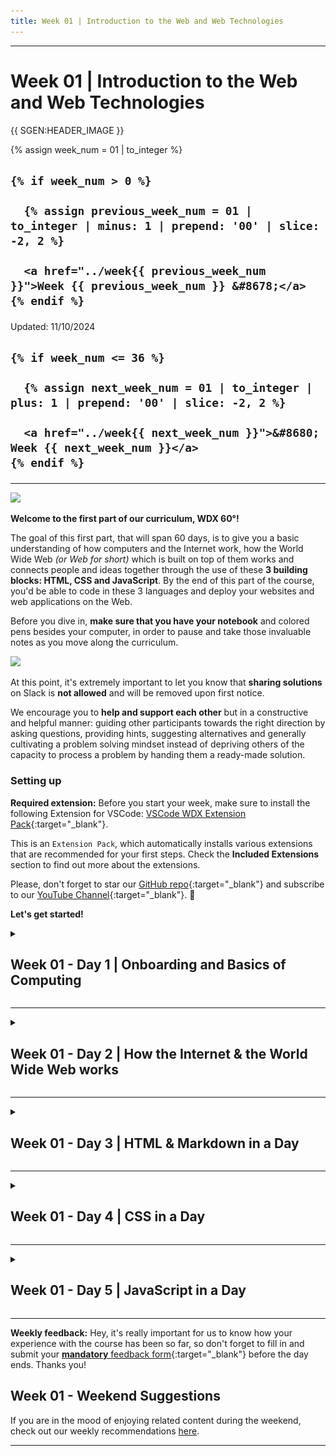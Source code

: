 ```yaml
---
title: Week 01 | Introduction to the Web and Web Technologies
---
```


<hr class="mb-0">

<h1 id="{{ Week 01-Introduction to the Web and Web Technologies | slugify }}">
  <span class="week-prefix">Week 01 |</span> Introduction to the Web and Web Technologies
</h1>

{{ SGEN:HEADER_IMAGE }}

<div class="week-controls">

  {% assign week_num = 01 | to_integer %}

  <h2 class="week-controls__previous_week">

    {% if week_num > 0 %}

      {% assign previous_week_num = 01 | to_integer | minus: 1 | prepend: '00' | slice: -2, 2 %}

      <a href="../week{{ previous_week_num }}">Week {{ previous_week_num }} &#8678;</a>
    {% endif %}

  </h2>

  <span>Updated: 11/10/2024</span>

  <h2 class="week-controls__next_week">

    {% if week_num <= 36 %}

      {% assign next_week_num = 01 | to_integer | plus: 1 | prepend: '00' | slice: -2, 2 %}

      <a href="../week{{ next_week_num }}">&#8680; Week {{ next_week_num }}</a>
    {% endif %}

  </h2>

</div>

---

<!-- BEFORE SECTION:START -->

![](./assets/colorful.02.png)

**Welcome to the first part of our curriculum, WDX 60°!** 

The goal of this first part, that will span 60 days, is to give you a basic understanding of how computers and the Internet work, how the World Wide Web _(or Web for short)_ which is built on top of them works and connects people and ideas together through the use of these **3 building blocks: HTML, CSS and JavaScript**. By the end of this part of the course, you'd be able to code in these 3 languages and deploy your websites and web applications on the Web.  

Before you dive in, **make sure that you have your notebook** and colored pens besides your computer, in order to pause and take those invaluable notes as you move along the curriculum.

![](./assets/notebook.png)

At this point, it's extremely important to let you know that **sharing solutions** on Slack is **not allowed** and will be removed upon first notice. 

We encourage you to **help and support each other** but in a constructive and helpful manner: guiding other participants towards the right direction by asking questions, providing hints, suggesting alternatives and generally cultivating a problem solving mindset instead of depriving others of the capacity to process a problem by handing them a ready-made solution. 

### Setting up

**Required extension:** Before you start your week, make sure to install the following Extension for VSCode: [VSCode WDX Extension Pack](https://marketplace.visualstudio.com/items?itemName=kostasx.vscode-wdx-extension-pack){:target="_blank"}. 

This is an `Extension Pack`, which automatically installs various extensions that are recommended for your first steps. Check the **Included Extensions** section to find out more about the extensions.

Please, don't forget to star our [GitHub repo](https://github.com/in-tech-gration/VSCode-WDX-Extension-Pack){:target="_blank"} and subscribe to our [YouTube Channel](https://www.youtube.com/@in-tech-gration){:target="_blank"}. 🙏

**Let's get started!**

<!-- BEFORE SECTION:END -->

<!-- Week 01 - Day 1 | Onboarding and Basics of Computing -->
<details markdown="1">
  <summary>
    <h2>
      <span class="summary-day">Week 01 - Day 1</span> | Onboarding and Basics of Computing</h2>
  </summary>

### Schedule

  > Inspirational Quote of the Day: _"If you fail, never give up because F.A.I.L. means FIRST ATTEMPT IN LEARNING"_



  - Welcome Session _(*enrolled students)_
  - Setting up and getting to know each other
  - [Study](#study-plan)
  - [Exercises](#exercises)
  - [Extra Resources](#extra-resources)

### Study Plan

  Watch [this video](https://youtu.be/CAek8fVB70M){:target="_blank"} that will guide you through the process of keeping your forked WDX-180 repo up-to-date with our latest content and curriculum updates.

  Next, watch the following videos which give a brief introduction to the 0s and 1s that make computers tick. The total duration of these videos is around 31 minutes.

  **YouTube Tips - (1) grabbing screenshots and (2) customizing the playback speed:** 

  (1) Sometimes you want to easily grab screenshots from particular segments of a video, e.g. a nice diagram, a frame that contains a code sample or a part that contains links. You can install and use [this Chrome extension](https://chrome.google.com/webstore/detail/screenshot-youtube/gjoijpfmdhbjkkgnmahganhoinjjpohk){:target="_blank"} to easily grab a screenshot at any point.  

  (2) When watching YouTube videos that are either too slow or too fast for you to follow along, remember these speed shortcuts:

  ![](assets/youtube.speed.shortcuts.jpg)

  **What you'll learn:**

  - Binary digits (bits)
  - How we represent text, images, video and audio using binary
  - ASCII, Unicode & UTF-8
  - Pixels (picture elements)
  - Digital file compression
  - How we calculate storage in computers 
  - Hexadecimal number system

  **Some of the questions you'll be able to answer:**

  - How many numbers can you store with 8 bits?
  - What is Lossy and Lossless Compression?
  - How is color stored and represented in computers?
  - What is the difference between a Kilobyte and a Kibibyte?
  - What is ASCII?
  - What is the standard text encoding for the Web?
  - How do computers deal with large numbers?
  - How do computers deal with negative numbers?
  - How do computers deal with floating point numbers?

  **Here's the watch list:**

  - [Watch: **How Computers Work: Binary & Data**](https://www.youtube.com/watch?v=USCBCmwMCDA){:target="_blank"}
    - Duration: 6min
    - Level: Beginner 
    - Captions: Yes

  - [Watch: **Representing Numbers and Letters with Binary: Crash Course Computer Science #4**](https://www.youtube.com/watch?v=1GSjbWt0c9M){:target="_blank"}
    - Duration: 11min
    - Level: Beginner
    - Captions: EN

  **Demo time:** take a short break before the next video and play around with this cool [ASCII-to-Binary](https://mothereff.in/binary-ascii){:target="_blank"} tool! _(Don't forget to star the [GitHub repo](https://github.com/mathiasbynens/mothereff.in){:target="_blank"} if you found this tool helpful.)_

  - [Watch: **Characters, Symbols and the Unicode Miracle - Computerphile**](https://www.youtube.com/watch?v=MijmeoH9LT4){:target="_blank"}
    - Duration: 10min
    - Level: Beginner

  - [Download: **Primer on Character Encodings** Guide](https://roadmap.sh/guides/character-encodings){:target="_blank"}

  ![""](assets/character-encodings-2mpp0.png)

  - [Watch: **Images, Pixels and RGB**](https://www.youtube.com/watch?v=15aqFQQVBWU){:target="_blank"}
    - Duration: 6min
    - Level: Beginner
    - Captions: Yes

  - [Watch: **Digital Compression explained by Aloe Blacc**](https://www.youtube.com/watch?v=By30SCp-Tsw){:target="_blank"}
    - Duration: 4min
    - Level: Beginner
    - Captions: Yes

  - [Read: **Why do computers understand only 0 & 1 logic?**](https://www.quora.com/Why-do-computers-understand-only-0-1-logic/answers/92646682){:target="_blank"} to understand why digital computers* are limited to and revolve around the binary system.
    - _(*[Quantum computers](https://www.youtube.com/watch?v=OWJCfOvochA){:target="_blank"} on the other hand, work in a much different way.)_

  - [Watch: **Tutorial 1 About Bits & Bytes**](https://www.youtube.com/watch?v=H2kTzmJJ79E){:target="_blank"}
    - Duration: 5min
    - Level: Beginner

  - [Read: **Positional Notation, Binary, Octal and Hexadecimal numeric systems**](../modules/computer_science/misc/hexadecimal/)

### Summary

  _"There are 10 types of people in this world, those who understand binary and those who don't."_

### Exercises

  - **Decode the secret message**: watch this [video](https://www.youtube.com/watch?v=OSZOf9pyepc) from an episode of [Silicon Valley](https://www.imdb.com/title/tt2575988/) series and try to find and decode the hidden geeky message.

  **IMPORTANT:** Make sure to complete all the tasks found in the **daily Progress Sheet** and update the sheet accordingly. Once you've updated the sheet, don't forget to `commit` and `push`. The progress draft sheet for this day is: **/user/week01/progress/progress.draft.w01.d01.csv**

  You should **NEVER** update the `draft` sheets directly, but rather work on a copy of them according to the instructions [found here](../week01/resources/PROGRESS-WORKFLOW.md).


### Extra Resources

  - [**Computer Science Crash Course**](https://www.youtube.com/playlist?list=PL8dPuuaLjXtNlUrzyH5r6jN9ulIgZBpdo){:target="_blank"}. 
    - **Description:** A YouTube playlist that provides an introduction to the history of computers, the basic elements of programming and the basic components of computer hardware.
    - **Duration:** 8h (40 videos)

  - [Listen: **#How have User Interfaces Evolved?** Kopec Explains Software Podcast](http://kopec.live/episode/39fd279799594649/how-have-uis-evolved-){:target="_blank"}
    - **Description:** _"Through the history of computing, user interfaces (UIs) have evolved from punch cards to voice interaction. In this episode we track that evolution, discussing each paradigm and the machine that popularized it."_ 
    - **Duration:** 24min
    - **Level:** Beginner
    - [Download in .mp3 format](https://pdcn.co/e/pinecast.com/listen/39fd2797-9959-4649-987e-e61dff48ccc8.mp3?source=direct&download&ext=asset.mp3){:target="_blank"}

  - [Listen: **What is a Character Encoding?** Kopec Explains Software Podcast](http://kopec.live/episode/d8ae81cf7d314abe/what-is-a-character-encoding-){:target="_blank"}
    - **Description:** _"Computers are not just great for calculating, they’re also great for storing, manipulating, and viewing text. In fact, the majority of the work we do on a computer is “text work.” But, how does a computer actually store text? How is text represented in software? In this episode we dive into the world of character encodings, the way that software represents text."_
    - **Duration:** 24min
    - **Level:** Beginner
    - **Download:** [in .mp3 format](https://pdcn.co/e/pinecast.com/listen/d8ae81cf-7d31-4abe-baf6-0da95eecdcfe.mp3?source=direct&download&ext=asset.mp3){:target="_blank"}

<!-- Sources and Attributions -->
  
</details>

<hr class="mt-1">

<!-- Week 01 - Day 2 | How the Internet & the World Wide Web works -->
<details markdown="1">
  <summary>
    <h2>
      <span class="summary-day">Week 01 - Day 2</span> | How the Internet & the World Wide Web works</h2>
  </summary>

### Schedule

  - [Study](#study-plan-1)
  - [Exercises](#exercises-1)
  - [Extra Resources](#extra-resources-1)

### Study Plan

  Watch the following videos from the [How the Internet Works](https://www.youtube.com/playlist?list=PLzdnOPI1iJNfMRZm5DDxco3UdsFegvuB7) YouTube Playlist.

  In total, the duration of these videos is around 58min, which means that it will probably take you 1.5x to 2x times the time (90min~120min) to go through them, keep notes and questions and re-watch parts that were hard to grasp.

  For every single resources, make sure to keep notes, write down questions about parts of the content that seem unclear or difficult to grasp and update the progress Google Sheet accordingly.

  **What you'll learn:**

  - What is the Internet and how it works
  - What is the World Wide Web (web for short)
  - Internet Protocols
  - Internet communication
  - Public Key Cryptography
  - Internet Protocol (IPv4, IPv6)
  - DNS
  - Packets
  - Search engine crawlers (spiders)

  **Some of the questions you'll be able to answer:**

  - What is the Internet and who owns it?
  - How does the Internet share information?
  - What are the shortcomings of wireless communication?
  - Why is IPv6 better than IPv4?
  - What is DNS and how does the DNS servers work?
  - What are packets?
  - How can a single image be sent through the internet?
  - How to prevent hackers from snooping and tampering websites?
    - What are security protocols?
  - What is public key and private key?
  - What is a spider program?
    - What is the use of AI/ML to search a page?
  - What are the technologies that underlay the Web?

  **Here's the watch list:**

  - [Watch: **What is the Internet?**](https://www.youtube.com/watch?v=Dxcc6ycZ73M){:target="_blank"}
    - Duration: 4min
    - Level: Beginner
    - Captions: Yes

  - [Watch: **The Internet: Wires, Cables & Wifi**](https://www.youtube.com/watch?v=ZhEf7e4kopM){:target="_blank"}
    - Duration: 7min
    - Level: Beginner
    - Captions: Yes

  - [Watch: **The Internet: IP Addresses & DNS**](https://www.youtube.com/watch?v=5o8CwafCxnU){:target="_blank"}
    - Duration: 7min
    - Level: Beginner
    - Captions: Yes

  - [Watch: **The Internet: Packets, Routing & Reliability**](https://www.youtube.com/watch?v=AYdF7b3nMto){:target="_blank"}
    - Duration: 7min
    - Level: Beginner
    - Captions: Yes

  - [Read: **How the Internet works**](../modules/computer_science/internet/how_the_internet_works/index.md) to get some additional information and another perspective on how the Internet works.
    - Reading time: 5min
    - Level: Beginner

  Before we dive into a more detailed description of the Internet's most interesting part, the Web, let's do a quick recap on how the Internet works by [**watching this short video**](https://www.youtube.com/embed/7_LPdttKXPc?start=29&end=272){:target="_blank"} that summarizes the concepts you've learned so far and contains some really nice visuals that will help you create a mental model of the Internet backbone. 

  The nice diagrams that show how devices on the Internet are connected and communicate with each other, along with the [cool animation](https://www.youtube.com/embed/7_LPdttKXPc?start=161&end=176){:target="_blank"} showing how various media files are moved across the Internet as small packets, are a great way to keep these concepts in your mind.

  After you've watched the video, **make sure to take a short break**, stretch your legs, arms and neck, give your eyes a break by looking at a distance for at least 20 seconds and briefly describe the main concepts that you've learned to yourself.

  - [Watch: **The Internet: HTTP & HTML**](https://www.youtube.com/watch?v=kBXQZMmiA4s){:target="_blank"}
    - Duration: 7min
    - Level: Beginner
    - Captions: Yes

  - [Read:**How the web works**](../modules/computer_science/internet/how_the_web_works/index.md)
    - Level: Beginner

  - [Read: **What is a web server?**](../modules/computer_science/internet/what_is_a_web_server/index.md)
    - Level: Beginner

  - [Read: **What is a URL?**](../modules/computer_science/internet/what_is_a_url/index.md)
    - Level: Beginner

  - [Read: **What is a Domain Name?**](../modules/computer_science/internet/what_is_a_domain_name/index.md)
    - Level: Beginner

  - [Watch: **What is Localhost? \| Explained**](https://www.youtube.com/watch?v=m98GX51T5dI){:target="_blank"}
    - Duration: 4min
    - Level: Beginner
    - <details>
        <summary>What you'll learn:</summary>
          <ul>
            <li>00:00 - Introduction</li>
            <li>00:09 - What is localhost</li>
            <li>01:15 - What is localhost used for</li>
            <li>02:58 - Outro</li>
          </ul>
      </details>

  If you want another take on the localhost subject, take a look at the `Networking - What is Localhost, 127.0.0.1, and Loopback in TCPIP?` video found in the [Extras](EXTRAS.md#day-02---internet--the-web)

  ---


  **Practice time!**

  Let's take a few minutes to learn more about what `Site Blocking` through localhost really means.

  Follow the instructions found in the following posts and try to block the [https://budgetsaresexy.com/](https://budgetsaresexy.com/) domain on your machine by **carefully** manipulating the `hosts` file.

  - [How to Block Certain Websites From the /etc/hosts File](https://www.baeldung.com/linux/etc-hosts-block-specific-websites){:target="_blank"} 
  - [How to Edit Hosts File in Linux, Windows, or Mac](https://phoenixnap.com/kb/how-to-edit-hosts-file-in-windows-mac-or-linux){:target="_blank"}

  ---



  - [Take the test: **Absolute vs Relative URLs**](exercises/Absolute_vs_Relative_URLs/index.md)
    - Level: Beginner

  - [Watch: **How a web browser builds and displays a web page**](https://www.youtube.com/watch?v=DuSURHrZG6I){:target="_blank"}
    - Duration: 10min
    - Level: Beginner

  - [Watch: **The Internet: Encryption & Public Keys**](https://www.youtube.com/watch?v=ZghMPWGXexs){:target="_blank"}
    - Duration: 7min
    - Captions: Yes

  - [Watch: **The Internet: Cybersecurity & Crime**](https://www.youtube.com/watch?v=AuYNXgO_f3Y){:target="_blank"}
    - Duration: 5min
    - Captions: Yes

  - [Watch: **The Internet: How Search Works**](https://www.youtube.com/watch?v=LVV_93mBfSU){:target="_blank"}
    - Duration: 5min
    - Captions: Yes

### Summary

  You've just uncovered the marvelous world of the Internet and the (World Wide) Web! Pat yourself in the back, as you went through a lot of concepts which are quite hard to grasp. 

  At this point, you should have a high level overview of how Internet and the Web are working and are interrelated. The Internet is basically a way to connect all of the world's computers and digital devices together, whereas the Web allows for some of these devices to share documents (called web pages) with other devices based on some common language and standards.

### Exercises

<!-- EXERCISES -->



  **IMPORTANT:** Make sure to complete all the tasks found in the **daily Progress Sheet** and update the sheet accordingly. Once you've updated the sheet, don't forget to `commit` and `push`. The progress draft sheet for this day is: **/user/week01/progress/progress.draft.w01.d02.csv**

  You should **NEVER** update the `draft` sheets directly, but rather work on a copy of them according to the instructions [found here](../week01/resources/PROGRESS-WORKFLOW.md).


### Extra Resources

  - Watch: [ALOHAnet: Grandfather of All Computer Networks - Computerphile](https://www.youtube.com/watch?v=oKrUGRVwFBI){:target="_blank"}

  - Watch: [Behind the Scenes with your Browser (Scott Hanselman)](https://www.youtube.com/watch?v=CGgTuCH4V6U){:target="_blank"}

#### The Internet & the World Wide Web



  - [**40 maps that explain the internet**](https://www.vox.com/a/internet-maps){:target="_blank"}

  - [**The (expansion of the) Internet: 1997 - 2021**](https://www.youtube.com/watch?v=-L1Zs_1VPXA){:target="_blank"} (2min). This video takes you through a journey of the Internet's astonishing growth.
    - Duration: 2min

  - [**How the hyperlink changed everything \| TED series**](https://www.youtube.com/watch?v=3Va3oY8pfSI){:target="_blank"}
    - Duration: 4min

  - [Listen: **How does the Internet work?**](http://kopec.live/episode/5a9a3bbb4411493a/how-does-the-internet-work-){:target="_blank"}
    - Description: _"The Internet is not a single technology—it’s a combination of networking technologies including protocols, physical devices, and software. In this episode we delve into its many layers and try to provide an intuitive understanding about how they all fit together. We cover topics like routing, packets, application protocols, and encryption."_
    - Duration: 30min
    - Level: Beginner
    - Download: [in .mp3 format](https://pdcn.co/e/pinecast.com/listen/5a9a3bbb-4411-493a-9fe3-30336c4abf3c.mp3?source=direct&download&ext=asset.mp3){:target="_blank"}

  - [Listen: **#6 How does the Web work?** (Kopec Explains Software Podcast)](http://kopec.live/episode/faffaffb63e34c2c/how-does-the-web-work-){:target="_blank"}
    - Description: _"What are the technologies that underly the Web? We discuss Web Browsers and Web Servers. We touch on: the protocols they use to communicate (HTTP and HTTPS), the languages they use to render web pages (HTML, CSS, JavaScript), and server-side technologies like databases and server-side programming languages."_
    - Duration: 22min
    - Level: Beginner
    - Download: [in .mp3 format](https://pdcn.co/e/pinecast.com/listen/faffaffb-63e3-4c2c-a0fb-72c11fed390c.mp3?source=direct&download&ext=asset.mp3){:target="_blank"}

  - [Watch: **Networking - What is Localhost, 127.0.0.1, and Loopback in TCPIP?**](https://www.youtube.com/watch?v=MDu6hWknk70){:target="_blank"}
    - Duration: 5min

  - [Read: **HTTP**](../modules/computer_science/internet/http/), a nice and simple explanation of the HTTP protocol, written by the [Ruby Monstas](https://rubymonstas.org/){:target="_blank"}.

#### Public Key Cryptography



  - [Watch: **Public key cryptography - Diffie-Hellman Key Exchange (full version)**](https://www.youtube.com/watch?v=YEBfamv-_do){:target="_blank"}
    - Duration: 9min

  - [Watch: **How does public key cryptography work – Gary explains**](https://www.youtube.com/watch?v=rLiEA06Bcic){:target="_blank"}
    - Duration: 16min

  - [Watch: **Asymmetric Encryption** (By Simply explained)](https://www.youtube.com/watch?v=AQDCe585Lnc){:target="_blank"} to learn more about `public-key cryptography` and related concepts such as `private` and `public keys`, `asymmetric` and `symmetric encryption`. (A big thanks to [Mubashra Irshad](https://github.com/mubashra21c/) for reviewing and suggesting this resource.)

<!-- Sources and Attributions -->
  
</details>

<hr class="mt-1">

<!-- Week 01 - Day 3 | HTML & Markdown in a Day -->
<details markdown="1">
  <summary>
    <h2>
      <span class="summary-day">Week 01 - Day 3</span> | HTML & Markdown in a Day</h2>
  </summary>

### Schedule

  - [Study](#study-plan-2)
  - [Exercises](#exercises-2)
  - [Extra Resources](#exercises-2)

### Study Plan

  **What you'll learn: Getting started with the web: HTML**

  It's a lot of work to create a professional website, so if you're new to web development, we encourage you to start small. You won't build another Facebook right away, but it's not hard to make your own simple website online, so we'll start there.

  By studying the material and following the instructions, you will go from nothing to getting your first webpage online. Let's begin our journey!

  - [Read: **HTML**](../modules/html/intro/index.md){:target="_blank"} to get a quick introduction to HTML. 

  - [Read: **What will your website look like?**](../modules/html/misc/what_will_your_website_look_like/index.md){:target="_blank"}

  - [Read: **HTML Basics**](../modules/html/misc/html_basics/index.md){:target="_blank"}
    - <details>
        <summary>What you'll learn</summary>
        <ul>
          <li>What is HTML?</li>
          <li>What is an Element?</li>
          <li>What is a Tag?</li>
          <li>What is the difference between a Tag and an Element?</li>
          <li>Anatomy of an HTML Element</li>
          <li>Attributes</li>
          <li>Nesting Elements</li>
          <li>Void Elements</li>
          <li>Anatomy of an HTML document
            <ul>
              <li>DOCTYPE</li>
              <li>html</li>
              <li>head</li>
              <li>meta</li>
              <li>title</li>
              <li>body</li>
            </ul>
          </li>
          <li>Images</li>
          <li>Headings</li>
          <li>Paragraphs</li>
          <li>Whitespace in HTML</li>
          <li>Lists</li>
          <li>Links</li>
          <li>HTML Entities</li>
        </ul>
      </details>

  Now, that we have a good grasp of HTML, let's learn a little bit about another markup language called **Markdown**, that is going to come in handy in a lot of situations.

  - [Read: **Getting Started with Markdown**](https://www.markdownguide.org/getting-started/){:target="_blank"}
    - If you found this article helpful, don't forget to give it a [GitHub star](https://github.com/mattcone/markdown-guide){:target="_blank"}.

  - [Take a look at this nice Markdown cheatsheet](https://commonmark.org/help/){:target="_blank"}
    - Take the [10 Minute Markdown tutorial](https://commonmark.org/help/tutorial/){:target="_blank"}
    - Don't forget to [give it a star](https://github.com/commonmark/commonmark-web){:target="_blank"}!

  Now it's a good time to bookmark this really useful website: [**htmlreference.io**](https://htmlreference.io/) is a free online guide to HTML. 

  Take a few minutes to browse through some of the available HTML elements, see them in action, check their syntax and the attributes they support. 

  Yes, they're quite a few of them (113), but don't worry too much though, as most of the times, you are probably going to need only a handful of them. 

### Summary

  Wow! You've covered quite a lot of ground right there! Through this module you've uncovered one of the most basic building blocks of the Web: HTML. The language that provides the content and gives structure to our web documents.

  You should be able to tell the difference between an HTML element and a tag, understand how HTML attributes are placed within the opening tags to provide extra functionality to the HTML elements and how nesting and hierarchy are important factors for a clean and well-formatted HTML documents.

  On top of HTML, you also learned about a very handy format, called `Markdown` which you are going to be seeing and using a lot in upcoming weeks.

### Exercises

  **TIP:** Before starting to with the HTML exercises, perhaps, you can spend a few minutes to watch [this video](https://www.youtube.com/watch?v=n7wkAp9_bqw){:target="_blank"} which walks you through the process of setting up VSCode to efficiently work with the exercises.

  ---



  - Complete the following exercises and update the progress CSV files accordingly:

  - [Complete: **Parent-Child Relationships** exercise](./exercises/1-parent-child/instructions.md)
    - You can find this exercise, in the following path in your forked repository: `curriculum/week01/exercises/1-parent-child/`

  - [Complete: **HTML Attributes** exercise](./exercises/2-html-attributes/instructions.md)
    - You can find this exercise, in the following path in your forked repository: `curriculum/week01/exercises/2-html-attributes/`

  - [Complete: **Semantic HTML** exercise](./exercises/3-semantic-html/instructions.md)
    - You can find this exercise, in the following path in your forked repository: `curriculum/week01/exercises/3-semantic-html/`

  - [Complete the **Markdown Tutorial** exercise](https://www.markdowntutorial.com/)

  **IMPORTANT:** Make sure to complete all the tasks found in the **daily Progress Sheet** and update the sheet accordingly. Once you've updated the sheet, don't forget to `commit` and `push`. The progress draft sheet for this day is: **/user/week01/progress/progress.draft.w01.d03.csv**

  You should **NEVER** update the `draft` sheets directly, but rather work on a copy of them according to the instructions [found here](../week01/resources/PROGRESS-WORKFLOW.md).


### Extra Resources

  - [Watch: **HTML Tutorial for Beginners: HTML Crash Course**](https://www.youtube.com/watch?v=qz0aGYrrlhU){:target="_blank"}
    - **Duration:** 1h9min
    - **Level:** Beginner
    - **Description:** HTML Tutorial for Beginners - Learn HTML for a career in web development. This HTML tutorial teaches you everything you need to get started.
    <details>
    <summary>Table of Content</summary>
    <ul>
      <li>What You Need </li>
      <li>Languages and Tools of Web Development </li>
      <li>How the Web Works</li>
      <li>Inspecting HTTP Requests and Responses </li>
      <li>HTML Basics</li>
      <li>CSS Basics</li>
      <li>Formatting Code</li>
      <li>Inspecting Pages Using DevTools</li>
      <li>Validating Web Pages</li>
      <li>The Head Section</li>
      <li>Text</li>
      <li>Entities</li>
      <li>Hyperlinks</li>
      <li>Images</li>
    </ul>
    </details>

### Sources and Attributions

  **Content is based on the following sources:**

  - **MDN:**
    - [Getting started with the web](https://developer.mozilla.org/en-US/docs/Learn/Getting_started_with_the_web)
  
</details>

<hr class="mt-1">

<!-- Week 01 - Day 4 | CSS in a Day -->
<details markdown="1">
  <summary>
    <h2>
      <span class="summary-day">Week 01 - Day 4</span> | CSS in a Day</h2>
  </summary>

### Schedule

  - [Study](#study-plan-3)
  - [Exercises](#exercises-3)
  - [Extra Resources](#exercises-3)

### Study Plan

  **What you'll learn:**

  - Introduction to CSS
  - Publishing your website

  - [Read: **CSS Basics**](../modules/css/misc/css_basics/index.md){:target="_blank"}
  - [Read: **Publishing your website**](../modules/html/misc/publishing_your_website/index.md){:target="_blank"}

### Summary

Congratulations! You now know how to spice up your HTML using CSS. 

You should by now have a good understanding of how CSS uses various selectors to target HTML elements and apply various CSS rules to them and style them.

Apart from creating HTML content and styling it with CSS, you also have some insight on how to publish and deploy your web pages on the Internet.

### Exercises

  **Styling the world's first website**: Visit this [link](https://info.cern.ch/hypertext/WWW/TheProject.html){:target="_blank"} to see the world's first web page created by the inventor of the Web and HTML, [Tim Berners Lee](https://en.wikipedia.org/wiki/Tim_Berners-Lee){:target="_blank"}! 

  You can use Chrome's `View Source` functionality _(right-click anywhere on the web page to see the option appear)_ to check the source code. As you can see, this is a pretty old HTML standard! 

  **Your task is to rewrite the code** of this webpage in modern HTML (v5) and style it using CSS! Once everything is ready, make sure that your code lives under the `user/week01/exercises/day04/cern/` directory, commit and push to submit your solution to your forked repository.

  **IMPORTANT:** Make sure to complete all the tasks found in the **daily Progress Sheet** and update the sheet accordingly. Once you've updated the sheet, don't forget to `commit` and `push`. The progress draft sheet for this day is: **/user/week01/progress/progress.draft.w01.d04.csv**

  You should **NEVER** update the `draft` sheets directly, but rather work on a copy of them according to the instructions [found here](../week01/resources/PROGRESS-WORKFLOW.md).


### Extra Resources

  _(Nothing here yet. Feel free to contribute if you've found some useful resources.)_

<!-- Sources and Attributions -->
  
</details>

<hr class="mt-1">

<!-- Week 01 - Day 5 | JavaScript in a Day -->
<details markdown="1">
  <summary>
    <h2>
      <span class="summary-day">Week 01 - Day 5</span> | JavaScript in a Day</h2>
  </summary>

### Schedule

  - [Study](#study-plan-4)
  - [Exercises](#exercises-4)
  - [Extra Resources](#exercises-4)

### Study Plan

  This is one of the toughest modules on the curriculum, so make sure to arm yourself with plenty of coffee and concentration!

  Don't worry if this feels overwhelming and probably too much for a single day. It is intended to be so. Just go through the material, pick up as many concepts as you can, try things out and get a first taste of one of the most popular programming languages in the world. You'll have plenty of time later on during this course to learn all about this language.

  **What you'll learn:**

  - How to install the **Live Server** VSCode extension and develop using a local web server

  - [Read: **What is JavaScript?**](../modules/javascript/misc/what_is_javascript/index.md){:target="_blank"}

  - [Watch: **JavaScript Tutorial for Beginners: Quick Start**](https://www.youtube.com/watch?v=SajRjc9KKUE){:target="_blank"}
    - Duration: 8min
    - <details>
        <summary>What you'll learn</summary>
        <ul>
          <li>How to open Chrome Dev Tools</li>
          <li>How to put Chrome Dev Tools into dark mode</li>
          <li>How to use the console tab in Chrome Dev Tools to enter JavaScript statements</li>
          <li>Four JS data types: 1) String 2) Number 3) Boolean 4) Undefined</li>
          <li>How to check data types with the keyword `typeof`</li>
          <li>How to create variable with the keyword `let`</li>
          <li>How to name variables with `camelCase`</li>
          <li>How to use basic mathematical operators to perform mathematic operations, to concatenate string data, and to compare data types</li>
          <li>How to compare data</li>
        </ul>
      </details>

  > **TIP: Variables are NOT placeholders for values!**
  > 
  > You will often find several sources (videos, blog posts, tutorials, etc.) describing **variables as placeholders** or boxes that store values. Even though this mental model might help someone who goes through this important programming concept for the first time, it is actually **a flawed way of thinking** about variables, as [Felienne Hermans](https://www.linkedin.com/in/felienne/) points out in her book ["The Programmer's Brain"](https://www.manning.com/books/the-programmers-brain):
  > 
  > _"Thinking of a variable as a box that holds a value does not adequately support thinking about reassignment. Will the second value fit in the box with the first value? Or will the first value be pushed out?"_ 
  > 
  > _"When we learn to program, thinking of a variable like a box that holds a value is helpful. However, after a while, we realize that a variable cannot hold more than one value, so alternatively, you might think of a variable like a name tag or label you attach to a value."_
  > 
  > Even though, the author also points out that _"Both mental models can exist at the same time and might have benefits in different situations."_ it is recommended to stick with the notion that "a variable in JS is a label that references a value in memory somewhere". This notion also coincides with how programming languages actually work under the hood.



  > **TIP #2:** Wondering if you can use a given string as a variable name in JavaScript? Use [this tool](https://mothereff.in/js-variables) to find out! 
  >
  > _(Don't forget to star the [GitHub repo](https://github.com/mathiasbynens/mothereff.in) if you found this tool helpful.)_
  >
  > Some names you thought couldn't be used but are valid names:
  >
  > `const το_όνομά_μου = "My name in greek";`
  >
  > `const こんにちは = "Hello in Japanese";`
  >
  > `const _______ = "WTF?";`
  >
  > Names you thought were valid, but aren't:
  >
  > `const 123vroom = "Nope`;
  >
  > `const delete = "Nope`;
  >
  > `const continue = false`;
  >
  > `const default = 10`;
  >
  > `const package = "Delivered"`;
  >
  > `const protected = "Area"`;
  >
  > `const private = "Area"`;
  >
  > `const ¯\_(ツ)_/¯ = "Nope`;



  ---



  - [Watch: **Where do I put my JavaScript? How to link Javascript to HTML**](https://www.youtube.com/watch?v=JMy6z1GricM){:target="_blank"}
    - Duration: 8min
    - <details>
        <summary>What you'll learn</summary>
        <ul>
          <li>(0:15) Setting up your DEV environment</li>
          <li>(0:20) Where to find and install Visual Studio Code</li>
          <li>(0:50) Create a directory (aka folder) for your files</li>
          <li>(1:28) Opening a folder in VS Code</li>
          <li>(1:45) Create an HTML document in VS Code</li>
          <li>(1:55) Emmett abbreviation to quickly code basic HTML</li>
          <li>(2:07) Add semantic elements to your HTML code</li>
          <li>(2:23) Save your HTML document in VS Code (Ctrl+S)</li>
          <li>(2:38) The style element for adding CSS to your HTML</li>
          <li>(3:00) Creating a new folder from within VS Code</li>
          <li>(3:05) Creating a CSS file</li>
          <li>(3:15) Adding styles to your CSS file</li>
          <li>(3:38) Linking to a CSS file from your HTML document</li>
          <li>(4:00) Where to put your JavaScript: script tags</li>
          <li>(4:05) How to link your JavaScript file to your HTML file: src attribute</li>
          <li>(4:20) Or put your JavaScript inside of the script element</li>
          <li>(4:30) How to print to the Chrome Dev Tools console window from your JS file</li>
          <li>(4:50) How to open up Chrome Dev Tools to see the console window</li>
          <li>(5:25) How to open your HTML file in Chrome</li>
          <li>(5:40) Creating a folder for your JavaScript file</li>
          <li>(5:50) Creating a Javascript file</li>
          <li>(6:20) Linking to your JavaScript file </li>
          <li>(7:00) Adding more JavaScript code to your file</li>
          </ul>  
      </details>

  - [Watch: **JavaScript String Methods and Properties \| JavaScript Tutorial for Beginners**](https://www.youtube.com/watch?v=LiuzigJldNo){:target="_blank"}
    - Duration: 8min
    - Level: Beginner
    - <details>
        <summary>What you'll learn</summary>
          <ul>
            <li>(00:00) Intro</li> 
            <li>(0:12) Dev Environment</li>
            <li>(0:43) VS Code Live Server Extension</li>
            <li>(1:48) Starting with a string variable</li>
            <li>(2:08) The string length property</li>
            <li>(2:10) Dot notation</li>
            <li>(2:55) String Methods</li>
            <li>(3:00) charAt() method</li>
            <li>(3:30) indexOf() method</li>
            <li>(4:13) lastIndexOf() method</li>
            <li>(4:30) slice() method</li>
            <li>(5:18) toUpperCase method</li>
            <li>(5:30) toLowerCase method</li>
            <li>(5:35) includes() method</li>
            <li>(5:53) split() method</li>
            <li>(6:47) Where to find more string methods</li>
          </ul>
      </details>

  ---



  **Demo time:** visit this [Codesandbox](https://codesandbox.io/embed/github/kostasx/LearnJavascript/tree/master/resources/youtube/coding.an.interactive.string.length.counter?fontsize=14&hidenavigation=1&theme=dark&view=preview){:target="_blank"} and update the string value (`Hello World!`) to see how the `.length` property of the String data type corresponds to the number of characters found in the String.

  ---



  **Template Literals:** Apart from the familiar "double" and 'single' quotes to define a String in JavaScript, there's also the \`backtick\` characters that are used to define a String value. Also, called template literals, this format allows us to define plain text values inside a String along with dynamic values enclosed in a special dollar sign brackes syntax: `${}`:

  ```js
  const name = "Brendan";
  const last = "Eich";
  const string = `${name} ${last} created JavaScript.`
  // Output: "Brendan Eich created JavaScript."
  ``` 

  - [Watch: **JavaScript Numbers, Number Methods, isNaN \| JavaScript Tutorial for Beginners**](https://www.youtube.com/watch?v=3Ul9gYweEPs){:target="_blank"}
    - Duration: 6min
    - Level: Beginner
    - <details>
        <summary>What you'll learn</summary>
          <ul>
            <li>(00:00) Intro </li>
            <li>(0:08) Dev Environment</li>
            <li>(0:30) Integers</li>
            <li>(0:42) Floats</li>
            <li>(0:50) When JavaScript shows decimals</li>
            <li>(1:10) Number data vs String data in the console window</li>
            <li>(1:20) Comparing Integers and Floats</li>
            <li>(1:47) Equations with Strings vs Numbers</li>
            <li>(2:05) The Number() function</li>
            <li>(2:33) "Not a Number" aka NaN</li>
            <li>(2:50) Boolean data represented as Numbers</li>
            <li>(2:58) 0 === false</li>
            <li>(3:06) isInteger() method</li>
            <li>(3:21) parseFloat() method</li>
            <li>(3:47) toFixed() method</li>
            <li>(4:04) parseInt() method </li>
            <li>(4:17) toString() method</li>
            <li>(4:35) Chaining methods using dot notation</li>
            <li>(5:00) Number.isNaN() method vs global isNaN() function</li>
          </ul>
      </details>

  **Tip:** You are probably a bit confused at this point about the difference between `isNaN` and `Number.isNaN` when checking for equality with the `NaN` value. You will read more about this in upcoming modules. For now, to keep things simple, just remember to stick `Number.isNaN`, as it is safer and more reliable.

  ---



  > **What's up with number 42?** You probably see a lot of tutorials and blog posts using number 42 as the value for various examples, and wondering what's the deal with this number. 
  >
  > According to Wikipedia: "The number 42 is, in _The Hitchhiker's Guide to the Galaxy_ by Douglas Adams, the "Answer to the Ultimate Question of Life, the Universe, and Everything", calculated by an enormous supercomputer named Deep Thought over a period of 7.5 million years. Unfortunately, no one knows what the question is." [Source](https://en.wikipedia.org/wiki/42_(number)) 



  ---



  - [Watch: **Math Methods and How to Generate a Random Number with JavaScript \| JavaScript Tutorial for Beginners**](https://www.youtube.com/watch?v=vzLdq3b0w3Y){:target="_blank"}
    - Duration: 6min
    - Level: Beginner
    - <details>
        <summary>What you'll learn</summary>
        <ul>
          <li>(00:00) Intro</li>
          <li>(0:06) MDN Resources</li>
          <li>(0:25) Dev Environment</li>
          <li>(0:48) Math.PI property</li>
          <li>(1:05) Math.trunc() method</li>
          <li>(1:25) Math.round() method</li>
          <li>(1:48) Math.ceil() method</li>
          <li>(2:02) Math.floor() method</li>
          <li>(2:15) Math.pow() method</li>
          <li>(2:36) Math.min() method</li>
          <li>(2:49) Math.max() method</li>
          <li>(3:12) Math.random() method</li>
          <li>(3:28) How to generate a random number with JavaScript</li>
          <li>(4:21) Choose Math.floor() instead of Math.ceil() in your random number expression and Why!</li>
        </ul>
      </details>

  **Tip:** Here's a nice diagram to help you understand the difference between `floor` and `ceiling` when using the corresponding `Math` object methods.

  ![](assets/Math.floor.vs.Math.ceil.png)

  - [Watch: **If Statements in Javascript \| Tutorial for Beginners**](https://www.youtube.com/watch?v=9Ykz2_PhdfE){:target="_blank"}
    - Duration: 7min
    - Level: Beginner
    - <details>
        <summary>What you'll learn</summary>
          <ul>
            <li>(00:00) Intro</li>
            <li>(0:11) If Statements are Conditionals</li>
            <li>(0:19) Basic Syntax</li>
            <li>(0:35) Else clauses</li>
            <li>(0:45) Example If Statement #1</li>
            <li>(2:15) Else If clauses</li>
            <li>(2:30) Consider the Logical Order</li>
            <li>(2:55) Checking for Two Conditions at Once</li>
            <li>(3:25) Example If Statement #2</li>
            <li>(3:55) "Waterfall" Logical Order</li>
            <li>(4:45) Nested If Statements</li>
            <li>(5:10) Decision Tree Thinking: Rock - Paper - Scissors</li>
          </ul>
      </details>

  - [Watch: **Switch Statements in Javascript \| Tutorial for Beginners**](https://www.youtube.com/watch?v=3q7sk03ehOs){:target="_blank"}
    - Duration: 4min
    - Level: Beginner
    - <details>
        <summary>What you'll learn</summary>
          <ul>
            <li>(00:00) Intro </li>
            <li>(0:13) Switch Statements are Conditionals</li>
            <li>(0:17) Basic Syntax</li>
            <li>(0:20) Value or Expression followed by Case evaluation</li>
            <li>(0:28) Logical Order is important</li>
            <li>(0:33) Use break keyword</li>
            <li>(0:38) Default option</li>
            <li>(0:50) Example #1</li>
            <li>(1:20) Switch statements use strict equality matches</li>
            <li>(1:32) Example #2: Evaluate numbers</li>
            <li>(2:12) Example #3: Rock - Paper - Scissors Decision Tree</li>
          </ul>
      </details>

  - [Watch: **Ternary Operator in Javascript \| Tutorial for Beginners**](https://www.youtube.com/watch?v=ib8MHSMwtYg){:target="_blank"}
    - Duration: 6min
    - Level: Beginner
    - <details>
        <summary>What you'll learn</summary>
          <ul>
            <li>(00:00) Intro</li>
            <li>(0:13) What is a Ternary Operator?</li>
            <li>(0:18) Ternary Operator Statement Syntax</li>
            <li>(0:48) Example Ternary Statement</li>
            <li>(1:50) Example of Chaining Ternary Operator Statements</li>
            <li>(3:05) A Grading Scale Example with Chained Ternary Statements</li>
            <li>(4:10) Rock - Paper - Scissors with Ternary Operator Statements</li>
          </ul>
      </details>

  **Tip:** Nested ternary operators are hard to read and even harder to maintain, so try to avoid them as much as possible.

  ```js
  const test = 54;
  const grade = test > 90 ? "A" : test > 70 ? "B" : "C";

  // Instead, write it like this:

  const isAbove90 = test > 90;
  const isAbove70 = test > 70;

  let grade = "C";

  if ( isAbove70 ){
    grade = "B";
  }

  if ( isAbove90 ){
    grade = "A";
  }
  ```

  As you can see, the second example is more verbose, but nevertheless it's much easier to read and reason about. In order to test whether one syntax is more reliable and maintainable than the other, try to update both versions of the code with the next 2 new requirements. After you've updated the code, compare the resulting code. Which one makes more sense and is more readable?

  - All test scores above 97 should be graded "A+"
  - All test scores above 80 should be graded "B+"
 
  - [Watch: **User Input in Javascript \| Tutorial for Beginners**](https://www.youtube.com/watch?v=94UM0Ss3uoU){:target="_blank"}
    - Duration: 11min
    - Level: Beginner
    - <details>
        <summary>What you'll learn</summary>
          <ul>
            <li>(00:00) Intro </li>
            <li>(0:15) Dev Environment</li>
            <li>(0:45) alert notifications</li>
            <li>(1:45) confirm notifications with boolean data</li>
            <li>(2:35) Receiving data input from the user </li>
            <li>(3:10) prompt notifications with string data</li>
            <li>(4:05) Possible null values returned</li>
            <li>(4:43) Nullish Coalescing Operator</li>
            <li>(6:10) How to check for an empty string</li>
            <li>(7:15) An easy mistake to make!</li>
            <li>(7:20) How to check data before accessing properties and methods</li>
            <li>(8:50) Eliminating extra white space from user input</li>
          </ul>
      </details>

  - [Watch: **For Loops, While Loops, Do While Loops \| Javascript Loop Tutorial for Beginners**](https://www.youtube.com/watch?v=zO5-OnRA5lA){:target="_blank"}
    - Duration: 17min
    - Level: Beginner
    - <details>
        <summary>What you'll learn</summary>
          <ul>
            <li>(00:00) Intro</li>
            <li>(0:13) While Loops</li>
            <li>(3:28) Do not create an endless loop (but don't feel bad if you do..it happens)</li>
            <li>(4:33) Do While Loops</li>
            <li>(5:07) The difference of a Do While Loop</li>
            <li>(6:35) For Loops</li>
            <li>(6:52) Initialize the counter variable</li>
            <li>(7:10) Conditional statement</li>
            <li>(7:18) Increment the counter</li>
            <li>(9:15) Using the length property of a variable in a for loop</li>
            <li>(9:45) While (true)</li>
            <li>(12:20) Break Statements</li>
            <li>(14:15) Continue Statements</li>
          </ul>
      </details>

  - [Watch: **Functions in Javascript \| Javascript Functions Tutorial**](https://www.youtube.com/watch?v=u_lLNH38n5E){:target="_blank"}
    - Duration: 13min
    - Level: Beginner
    - <details>
        <summary>What you'll learn</summary>
          <ul>
            <li>(00:00) Intro</li>
            <li>(0:15) Built-in Functions</li>
            <li>(0:55) Functions are reusable code blocks</li>
            <li>(1:12) Function Declaration Syntax</li>
            <li>(1:20) Creating a Basic Function: sum()</li>
            <li>(2:09) Calling a Function into action</li>
            <li>(2:50) Passing Parameters to a Function</li>
            <li>(3:30) Creating Reusable Code with Functions</li>
            <li>(3:50) Missing Parameters</li>
            <li>(4:30) Handling Missing Parameters</li>
            <li>(5:20) Another Function Example: getUserNameFromEmail()</li>
            <li>(7:10) Is it reusable? Yes!</li>
            <li>(7:30) Anonymous Functions</li>
            <li>(8:30) Arrow Functions</li>
            <li>(9:05) Creating One More Function: toProperCase()</li>
          </ul>
      </details>

### Summary

  - The JavaScript programming language can be found running on several environments (e.g. inside a browser, on an operating system via Node.js, etc.)

  - The core features of the language covered in this brief introduction were:
    - Data and data types (string, number, boolean, undefined)
    - Defining, accessing and modifying variables
    - Conditionals: if/else/switch create a logical branching in our code, directing our program to different code paths depending on some or several conditions.
    - Working with numbers
    - The null coalescing operator (??)
    - Defining, accessing and manipulating Strings through:
      - The `.length` property
      - The `charAt()` method
      - The `indexOf()` method
      - The `slice()` method
      - The `toLowerCase()` method
      - The `toUpperCase()` method
      - The `trim()` method
    - Looping over some code using do/while/for loops
      - BE CAREFUL NOT TO CREATE an endless/infinite loop
    - Functions
    - Some Browser technologies (APIs) were also introduced:
      - The `alert()` method
      - The `confirm()` method
      - The `prompt()` method

  As you are embarking on your journey to harness the power of computers through programming and become a software developer, you must always remind to yourself that:

  - ***"The best part of programming is finding mistakes."***
  - ***"You will fail often, and it will be frustrating."***
  - ***"Never be afraid to mess around and experiment."***

### Exercises

  - Try to solve all the exercises found [here](./exercises/javascript-first-steps/index.md)

  **IMPORTANT:** Make sure to complete all the tasks found in the **daily Progress Sheet** and update the sheet accordingly. Once you've updated the sheet, don't forget to `commit` and `push`. The progress draft sheet for this day is: **/user/week01/progress/progress.draft.w01.d05.csv**

  You should **NEVER** update the `draft` sheets directly, but rather work on a copy of them according to the instructions [found here](../week01/resources/PROGRESS-WORKFLOW.md).


### Extra Resources

  - In case you are wondering whether to place your `<script>` tag inside the `<head>` or the `<body>` tag of the HTML document, this [**live Q&A**](https://youtu.be/NVKPOL8O_YU){:target="_blank"} recording will help answer this common question. Watch the recording to learn how placing the `<script>` tag in different places in your HTML document can affect performance and cause problems with JavaScript programs that need access to the page's HTML content.

  In case you want to give JavaScript another go, here is another great introductory playlist by the amazing [Mosh Hamedani](https://codewithmosh.com/){:target="_blank"}:

  - [Mosh: JavaScript Tutorial for Beginners: Learn JavaScript in 1 Hour](https://www.youtube.com/watch?v=W6NZfCO5SIk){:target="_blank"}
    - **Duration:** 48min
    - **Description:** An introductory JS screencast that covers the following concepts: 
    - <details>
        <summary>Table of Content</summary>
        <ul>
          <li>What is JavaScript</li>
          <li>Setting Up the Development Environment </li>
          <li>JavaScript in Browsers</li>
          <li>Separation of Concerns</li>
          <li>JavaScript in Node</li>
          <li>Variables</li>
          <li>Constants</li>
          <li>Primitive Types </li>
          <li>Dynamic Typing </li>
          <li>Objects</li>
          <li>Arrays</li>
          <li>Functions</li>
          <li>Types of Functions </li>
        </ul>
      </details>

  - [Mosh: JavaScript if else (tutorial)](https://www.youtube.com/watch?v=IsG4Xd6LlsM){:target="_blank"}
    - **Duration:** 7min
    
  - [Mosh: JavaScript Loops](https://www.youtube.com/watch?v=s9wW2PpJsmQ){:target="_blank"}
    - **Duration:** 7min
    - **Description:** Here's one comment that should give you an idea about the educational quality of the video: _"Wow, I never thought I could understand loops this easily. I've struggled to understand this concept for 7 months. Thanks, Mosh!"_

### Sources and Attributions

  - [How to read complex code - Felienne Hermans](https://www.youtube.com/watch?v=GUtfW7SHMc4){:target="_blank"}

  
</details>


<hr class="mt-1">

**Weekly feedback:** Hey, it's really important for us to know how your experience with the course has been so far, so don't forget to fill in and submit your [**mandatory** feedback form](https://forms.gle/S6Zg3bbS2uuwsSZF9){:target="_blank"} before the day ends. Thanks you!

## Week 01 - Weekend Suggestions

If you are in the mood of enjoying related content during the weekend, check out our weekly recommendations [here](WEEKEND.md).

---

<!-- COMMENTS: -->
<script src="https://utteranc.es/client.js"
  repo="in-tech-gration/WDX-180"
  issue-term="pathname"
  theme="github-dark"
  crossorigin="anonymous"
  async>
</script>